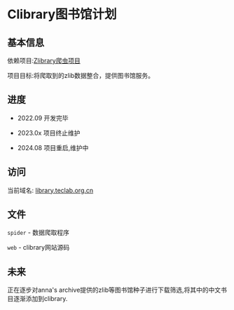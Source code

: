 # Clibrary图书馆计划

## 基本信息

依赖项目:[Zlibrary爬虫项目](https://github.com/yht050511/Zlibrary_Spider)

项目目标:将爬取到的zlib数据整合，提供图书馆服务。

## 进度

+ 2022.09 开发完毕

+ 2023.0x 项目终止维护
+ 2024.08 项目重启,维护中

## 访问

当前域名: [library.teclab.org.cn](https://library.teclab.org.cn)

## 文件

`spider` - 数据爬取程序

`web` - clibrary网站源码

## 未来

正在逐步对anna's archive提供的zlib等图书馆种子进行下载筛选,将其中的中文书目逐渐添加到clibrary.

